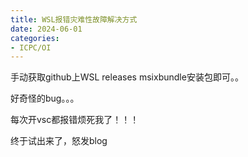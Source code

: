 ```yaml
---
title: WSL报错灾难性故障解决方式
date: 2024-06-01
categories:
- ICPC/OI
---
```


手动获取github上WSL releases msixbundle安装包即可。。

好奇怪的bug。。。

每次开vsc都报错烦死我了！！！

终于试出来了，怒发blog